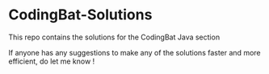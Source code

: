 # CodingBat-Solutions
This repo contains the solutions for the CodingBat Java section 


If anyone has any suggestions to make any of the solutions faster and more efficient, do let me know ! 
